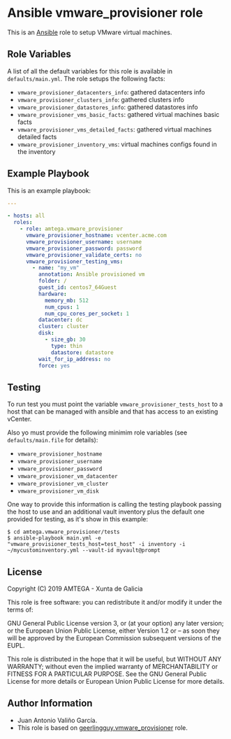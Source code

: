 # Ansible vmware_provisioner role

This is an [Ansible](http://www.ansible.com) role to setup VMware virtual machines.

## Role Variables

A list of all the default variables for this role is available in `defaults/main.yml`. The role setups the following facts:

- `vmware_provisioner_datacenters_info`: gathered datacenters info
- `vmware_provisioner_clusters_info`: gathered clusters info
- `vmware_provisioner_datastores_info`: gathered datastores info
- `vmware_provisioner_vms_basic_facts`: gathered virtual machines basic facts
- `vmware_provisioner_vms_detailed_facts`: gathered virtual machines detailed facts
- `vmware_provisioner_inventory_vms`: virtual machines configs found in the inventory

## Example Playbook

This is an example playbook:

```yaml
---

- hosts: all
  roles:
    - role: amtega.vmware_provisioner
      vmware_provisioner_hostname: vcenter.acme.com
      vmware_provisioner_username: username
      vmware_provisioner_password: password
      vmware_provisioner_validate_certs: no
      vmware_provisioner_testing_vms:
        - name: "my_vm"
          annotation: Ansible provisioned vm
          folder: /
          guest_id: centos7_64Guest
          hardware:
            memory_mb: 512
            num_cpus: 1
            num_cpu_cores_per_socket: 1
          datacenter: dc
          cluster: cluster
          disk:
            - size_gb: 30
              type: thin
              datastore: datastore            
          wait_for_ip_address: no          
          force: yes
```

## Testing

To run test you must point the variable `vmware_provisioner_tests_host` to a host that can be managed with ansible and that has access to an existing vCenter.

Also yo must provide the following minimim role variables (see `defaults/main.file` for details):

- `vmware_provisioner_hostname`
- `vmware_provisioner_username`
- `vmware_provisioner_password`
- `vmware_provisioner_vm_datacenter`
- `vmware_provisioner_vm_cluster`
- `vmware_provisioner_vm_disk`

One way to provide this information is calling the testing playbook passing the host to use and an additional vault inventory plus the default one provided for testing, as it's show in this example:

```shell
$ cd amtega.vmware_provisioner/tests
$ ansible-playbook main.yml -e "vmware_provisioner_tests_host=test_host" -i inventory -i ~/mycustominventory.yml --vault-id myvault@prompt
```

## License

Copyright (C) 2019 AMTEGA - Xunta de Galicia

This role is free software: you can redistribute it and/or modify it under the terms of:

GNU General Public License version 3, or (at your option) any later version; or the European Union Public License, either Version 1.2 or – as soon they will be approved by the European Commission ­subsequent versions of the EUPL.

This role is distributed in the hope that it will be useful, but WITHOUT ANY WARRANTY; without even the implied warranty of MERCHANTABILITY or FITNESS FOR A PARTICULAR PURPOSE.  See the GNU General Public License for more details or European Union Public License for more details.

## Author Information

- Juan Antonio Valiño García.
- This role is based on [geerlingguy.vmware_provisioner](https://galaxy.ansible.com/geerlingguy/vmware_provisioner) role.
